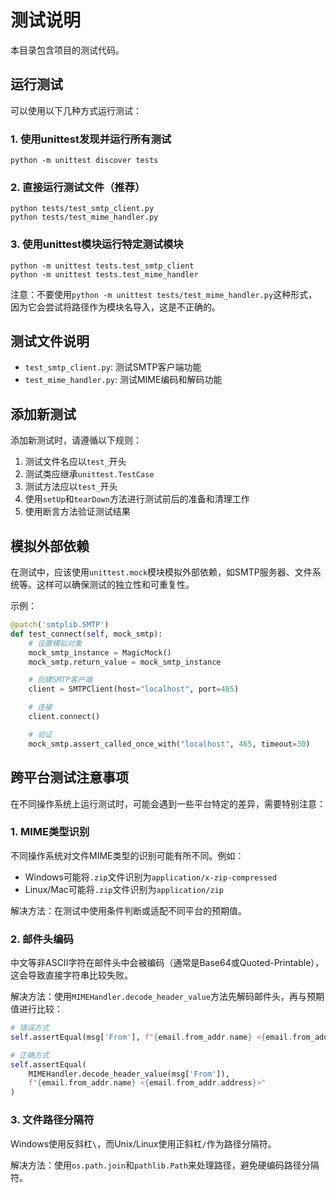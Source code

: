 # 测试说明

本目录包含项目的测试代码。

## 运行测试

可以使用以下几种方式运行测试：

### 1. 使用unittest发现并运行所有测试

```
python -m unittest discover tests
```

### 2. 直接运行测试文件（推荐）

```
python tests/test_smtp_client.py
python tests/test_mime_handler.py
```

### 3. 使用unittest模块运行特定测试模块

```
python -m unittest tests.test_smtp_client
python -m unittest tests.test_mime_handler
```

注意：不要使用`python -m unittest tests/test_mime_handler.py`这种形式，因为它会尝试将路径作为模块名导入，这是不正确的。

## 测试文件说明

- `test_smtp_client.py`: 测试SMTP客户端功能
- `test_mime_handler.py`: 测试MIME编码和解码功能

## 添加新测试

添加新测试时，请遵循以下规则：

1. 测试文件名应以`test_`开头
2. 测试类应继承`unittest.TestCase`
3. 测试方法应以`test_`开头
4. 使用`setUp`和`tearDown`方法进行测试前后的准备和清理工作
5. 使用断言方法验证测试结果

## 模拟外部依赖

在测试中，应该使用`unittest.mock`模块模拟外部依赖，如SMTP服务器、文件系统等。这样可以确保测试的独立性和可重复性。

示例：

```python
@patch('smtplib.SMTP')
def test_connect(self, mock_smtp):
    # 设置模拟对象
    mock_smtp_instance = MagicMock()
    mock_smtp.return_value = mock_smtp_instance

    # 创建SMTP客户端
    client = SMTPClient(host="localhost", port=465)

    # 连接
    client.connect()

    # 验证
    mock_smtp.assert_called_once_with("localhost", 465, timeout=30)
```

## 跨平台测试注意事项

在不同操作系统上运行测试时，可能会遇到一些平台特定的差异，需要特别注意：

### 1. MIME类型识别

不同操作系统对文件MIME类型的识别可能有所不同。例如：
- Windows可能将`.zip`文件识别为`application/x-zip-compressed`
- Linux/Mac可能将`.zip`文件识别为`application/zip`

解决方法：在测试中使用条件判断或适配不同平台的预期值。

### 2. 邮件头编码

中文等非ASCII字符在邮件头中会被编码（通常是Base64或Quoted-Printable），这会导致直接字符串比较失败。

解决方法：使用`MIMEHandler.decode_header_value`方法先解码邮件头，再与预期值进行比较：

```python
# 错误方式
self.assertEqual(msg['From'], f"{email.from_addr.name} <{email.from_addr.address}>")

# 正确方式
self.assertEqual(
    MIMEHandler.decode_header_value(msg['From']),
    f"{email.from_addr.name} <{email.from_addr.address}>"
)
```

### 3. 文件路径分隔符

Windows使用反斜杠`\`，而Unix/Linux使用正斜杠`/`作为路径分隔符。

解决方法：使用`os.path.join`和`pathlib.Path`来处理路径，避免硬编码路径分隔符。
